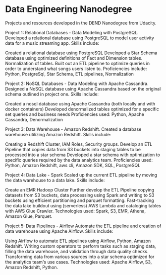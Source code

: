 # Data Engineering Nanodegree
Projects and resources developed in the DEND Nanodegree from Udacity.

Project 1: Relational Databases - Data Modeling with PostgreSQL.
Developed a relational database using PostgreSQL to model user activity data for a music streaming app. Skills include:

Created a relational database using PostgreSQL
Developed a Star Schema database using optimized definitions of Fact and Dimension tables. Normalization of tables.
Built out an ETL pipeline to optimize queries in order to understand what songs users listen to.
Proficiencies include: Python, PostgreSql, Star Schema, ETL pipelines, Normalization

Project 2: NoSQL Databases - Data Modeling with Apache Cassandra.
Designed a NoSQL database using Apache Cassandra based on the original schema outlined in project one. Skills include:

Created a nosql database using Apache Cassandra (both locally and with docker containers)
Developed denormalized tables optimized for a specific set queries and business needs
Proficiencies used: Python, Apache Cassandra, Denormalization

Project 3: Data Warehouse - Amazon Redshift.
Created a database warehouse utilizing Amazon Redshift. Skills include:

Creating a Redshift Cluster, IAM Roles, Security groups.
Develop an ETL Pipeline that copies data from S3 buckets into staging tables to be processed into a star schema
Developed a star schema with optimization to specific queries required by the data analytics team.
Proficiencies used: Python, Amazon Redshift, aws cli, Amazon SDK, SQL, PostgreSQL

Project 4: Data Lake - Spark
Scaled up the current ETL pipeline by moving the data warehouse to a data lake. Skills include:

Create an EMR Hadoop Cluster
Further develop the ETL Pipeline copying datasets from S3 buckets, data processing using Spark and writing to S3 buckets using efficient partitioning and parquet formatting.
Fast-tracking the data lake buildout using (serverless) AWS Lambda and cataloging tables with AWS Glue Crawler.
Technologies used: Spark, S3, EMR, Athena, Amazon Glue, Parquet.

Project 5: Data Pipelines - Airflow
Automate the ETL pipeline and creation of data warehouse using Apache Airflow. Skills include:

Using Airflow to automate ETL pipelines using Airflow, Python, Amazon Redshift.
Writing custom operators to perform tasks such as staging data, filling the data warehouse, and validation through data quality checks.
Transforming data from various sources into a star schema optimized for the analytics team's use cases.
Technologies used: Apache Airflow, S3, Amazon Redshift, Python.
